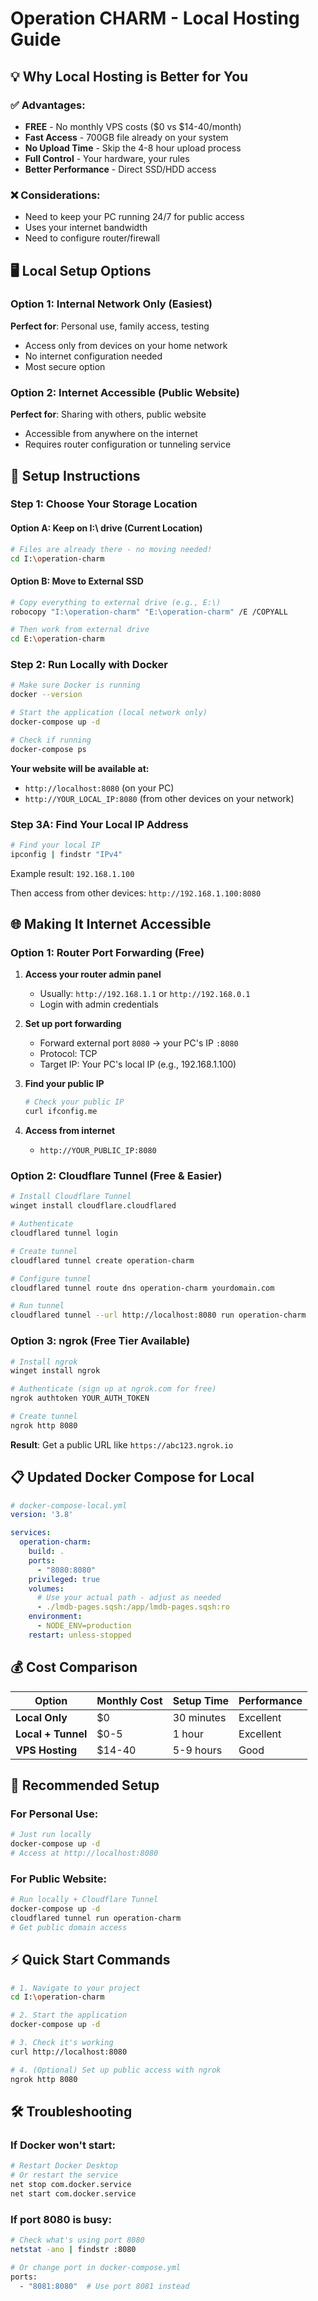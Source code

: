 # Operation CHARM - Local Hosting Guide

## 💡 Why Local Hosting is Better for You

### ✅ **Advantages:**
- **FREE** - No monthly VPS costs ($0 vs $14-40/month)
- **Fast Access** - 700GB file already on your system
- **No Upload Time** - Skip the 4-8 hour upload process
- **Full Control** - Your hardware, your rules
- **Better Performance** - Direct SSD/HDD access

### ❌ **Considerations:**
- Need to keep your PC running 24/7 for public access
- Uses your internet bandwidth
- Need to configure router/firewall

## 🖥️ Local Setup Options

### Option 1: Internal Network Only (Easiest)
**Perfect for**: Personal use, family access, testing
- Access only from devices on your home network
- No internet configuration needed
- Most secure option

### Option 2: Internet Accessible (Public Website)
**Perfect for**: Sharing with others, public website
- Accessible from anywhere on the internet
- Requires router configuration or tunneling service

## 🚀 Setup Instructions

### Step 1: Choose Your Storage Location

#### **Option A: Keep on I:\ drive (Current Location)**
```bash
# Files are already there - no moving needed!
cd I:\operation-charm
```

#### **Option B: Move to External SSD**
```bash
# Copy everything to external drive (e.g., E:\)
robocopy "I:\operation-charm" "E:\operation-charm" /E /COPYALL

# Then work from external drive
cd E:\operation-charm
```

### Step 2: Run Locally with Docker

```bash
# Make sure Docker is running
docker --version

# Start the application (local network only)
docker-compose up -d

# Check if running
docker-compose ps
```

**Your website will be available at:**
- `http://localhost:8080` (on your PC)
- `http://YOUR_LOCAL_IP:8080` (from other devices on your network)

### Step 3A: Find Your Local IP Address
```bash
# Find your local IP
ipconfig | findstr "IPv4"
```
Example result: `192.168.1.100`

Then access from other devices: `http://192.168.1.100:8080`

## 🌐 Making It Internet Accessible

### Option 1: Router Port Forwarding (Free)

1. **Access your router admin panel**
   - Usually: `http://192.168.1.1` or `http://192.168.0.1`
   - Login with admin credentials

2. **Set up port forwarding**
   - Forward external port `8080` → your PC's IP `:8080`
   - Protocol: TCP
   - Target IP: Your PC's local IP (e.g., 192.168.1.100)

3. **Find your public IP**
   ```bash
   # Check your public IP
   curl ifconfig.me
   ```

4. **Access from internet**
   - `http://YOUR_PUBLIC_IP:8080`

### Option 2: Cloudflare Tunnel (Free & Easier)

```bash
# Install Cloudflare Tunnel
winget install cloudflare.cloudflared

# Authenticate
cloudflared tunnel login

# Create tunnel
cloudflared tunnel create operation-charm

# Configure tunnel
cloudflared tunnel route dns operation-charm yourdomain.com

# Run tunnel
cloudflared tunnel --url http://localhost:8080 run operation-charm
```

### Option 3: ngrok (Free Tier Available)

```bash
# Install ngrok
winget install ngrok

# Authenticate (sign up at ngrok.com for free)
ngrok authtoken YOUR_AUTH_TOKEN

# Create tunnel
ngrok http 8080
```

**Result**: Get a public URL like `https://abc123.ngrok.io`

## 📋 Updated Docker Compose for Local

```yaml
# docker-compose-local.yml
version: '3.8'

services:
  operation-charm:
    build: .
    ports:
      - "8080:8080"
    privileged: true
    volumes:
      # Use your actual path - adjust as needed
      - ./lmdb-pages.sqsh:/app/lmdb-pages.sqsh:ro
    environment:
      - NODE_ENV=production
    restart: unless-stopped
```

## 💰 Cost Comparison

| Option | Monthly Cost | Setup Time | Performance |
|--------|-------------|------------|-------------|
| **Local Only** | $0 | 30 minutes | Excellent |
| **Local + Tunnel** | $0-5 | 1 hour | Excellent |
| **VPS Hosting** | $14-40 | 5-9 hours | Good |

## 🔧 Recommended Setup

### For Personal Use:
```bash
# Just run locally
docker-compose up -d
# Access at http://localhost:8080
```

### For Public Website:
```bash
# Run locally + Cloudflare Tunnel
docker-compose up -d
cloudflared tunnel run operation-charm
# Get public domain access
```

## ⚡ Quick Start Commands

```bash
# 1. Navigate to your project
cd I:\operation-charm

# 2. Start the application
docker-compose up -d

# 3. Check it's working
curl http://localhost:8080

# 4. (Optional) Set up public access with ngrok
ngrok http 8080
```

## 🛠️ Troubleshooting

### If Docker won't start:
```bash
# Restart Docker Desktop
# Or restart the service
net stop com.docker.service
net start com.docker.service
```

### If port 8080 is busy:
```bash
# Check what's using port 8080
netstat -ano | findstr :8080

# Or change port in docker-compose.yml
ports:
  - "8081:8080"  # Use port 8081 instead
```
